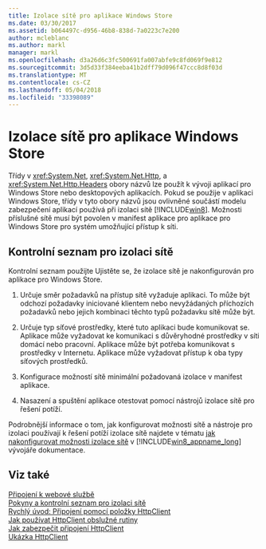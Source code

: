 ```yaml
---
title: Izolace sítě pro aplikace Windows Store
ms.date: 03/30/2017
ms.assetid: b064497c-d956-46b8-838d-7a0223c7e200
author: mcleblanc
ms.author: markl
manager: markl
ms.openlocfilehash: d3a26d6c3fc500691fa007abfe9c8fd069f9e812
ms.sourcegitcommit: 3d5d33f384eeba41b2dff79d096f47ccc8d8f03d
ms.translationtype: MT
ms.contentlocale: cs-CZ
ms.lasthandoff: 05/04/2018
ms.locfileid: "33398089"
---
```

# <a name="network-isolation-for-windows-store-apps"></a>Izolace sítě pro aplikace Windows Store
Třídy v <xref:System.Net>, <xref:System.Net.Http>, a <xref:System.Net.Http.Headers> obory názvů lze použít k vývoji aplikací pro Windows Store nebo desktopových aplikacích. Pokud se použije v aplikaci Windows Store, třídy v tyto obory názvů jsou ovlivněné součástí modelu zabezpečení aplikací používá při izolaci sítě [!INCLUDE[win8](../../../includes/win8-md.md)]. Možnosti příslušné sítě musí být povolen v manifest aplikace pro aplikace pro Windows Store pro systém umožňující přístup k síti.  
  
## <a name="checklist-for-network-isolation"></a>Kontrolní seznam pro izolaci sítě  
 Kontrolní seznam použijte Ujistěte se, že izolace sítě je nakonfigurován pro aplikace pro Windows Store.  
  
1.  Určuje směr požadavků na přístup sítě vyžaduje aplikaci. To může být odchozí požadavky iniciované klientem nebo nevyžádaných příchozích požadavků nebo jejich kombinaci těchto typů požadavku sítě může být.  
  
2.  Určuje typ síťové prostředky, které tuto aplikaci bude komunikovat se. Aplikace může vyžadovat ke komunikaci s důvěryhodné prostředky v síti domácí nebo pracovní. Aplikace může být potřeba komunikovat s prostředky v Internetu. Aplikace může vyžadovat přístup k oba typy síťových prostředků.  
  
3.  Konfigurace možností sítě minimální požadovaná izolace v manifest aplikace.  
  
4.  Nasazení a spuštění aplikace otestovat pomocí nástrojů izolace sítě pro řešení potíží.  
  
 Podrobnější informace o tom, jak konfigurovat možnosti sítě a nástroje pro izolaci používají k řešení potíží izolace sítě najdete v tématu [jak nakonfigurovat možnosti izolace sítě](http://go.microsoft.com/fwlink/?LinkID=228265) v [!INCLUDE[win8_appname_long](../../../includes/win8-appname-long-md.md)] vývojáře dokumentace.  
  
## <a name="see-also"></a>Viz také  
 [Připojení k webové službě](http://go.microsoft.com/fwlink/?LinkID=245696)  
 [Pokyny a kontrolní seznam pro izolaci sítě](http://go.microsoft.com/fwlink/?LinkID=228265)  
 [Rychlý úvod: Připojení pomocí položky HttpClient](http://go.microsoft.com/fwlink/?LinkId=245697)  
 [Jak používat HttpClient obslužné rutiny](http://go.microsoft.com/fwlink/?LinkId=245699)  
 [Jak zabezpečit připojení HttpClient](http://go.microsoft.com/fwlink/?LinkId=245698)  
 [Ukázka HttpClient](http://go.microsoft.com/fwlink/?LinkId=242550)
